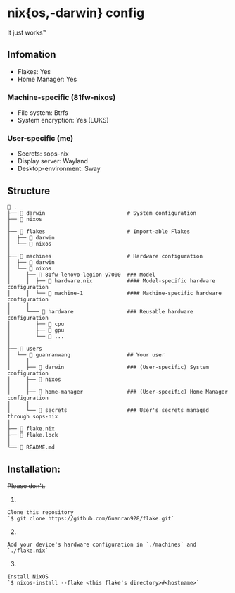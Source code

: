 # nix{os,-darwin} config
It just works™


## Infomation
- Flakes: Yes
- Home Manager: Yes

### Machine-specific (81fw-nixos)
- File system: Btrfs
- System encryption: Yes (LUKS)

### User-specific (me)
- Secrets: sops-nix
- Display server: Wayland
- Desktop-environment: Sway

## Structure
```
 .
├──  darwin                          # System configuration
├──  nixos
│
├──  flakes                          # Import-able Flakes
│  ├──  darwin
│  └──  nixos
│
├──  machines                        # Hardware configuration
│  ├──  darwin
│  └──  nixos
│     ├──  81fw-lenovo-legion-y7000  ### Model
│     │  ├──  hardware.nix           #### Model-specific hardware configuration
│     │  └──  machine-1              #### Machine-specific hardware configuration
│     │
│     └───  hardware                 ### Reusable hardware configuration
│        ├──  cpu
│        ├──  gpu
│        └──  ...
│
├──  users
│  └──  guanranwang                  ## Your user
│     │
│     ├──  darwin                    ### (User-specific) System configuration
│     ├──  nixos
│     │
│     ├──  home-manager              ### (User-specific) Home Manager configuration
│     │
│     └──  secrets                   ### User's secrets managed through sops-nix
│
├──  flake.nix
├──  flake.lock
│
└──  README.md
```
## Installation:

  ~~Please don't.~~

  1.
    Clone this repository
    `$ git clone https://github.com/Guanran928/flake.git`

  2.
    Add your device's hardware configuration in `./machines` and `./flake.nix`

  3.
    Install NixOS
    `$ nixos-install --flake <this flake's directory>#<hostname>`
